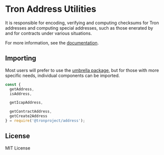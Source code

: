# Tron Address Utilities

It is responsible for encoding, verifying and computing checksums for
Tron addresses and computing special addresses, such as those
enerated by and for contracts under various situations.

For more information, see the [documentation](https://docs.ethers.io/v5/api/utils/address/).

## Importing

Most users will prefer to use the [umbrella package](https://www.npmjs.com/package/ethers),
but for those with more specific needs, individual components can be imported.

```javascript
const {
  getAddress,
  isAddress,

  getIcapAddress,

  getContractAddress,
  getCreate2Address
} = require('@tronproject/address');
```

## License

MIT License
